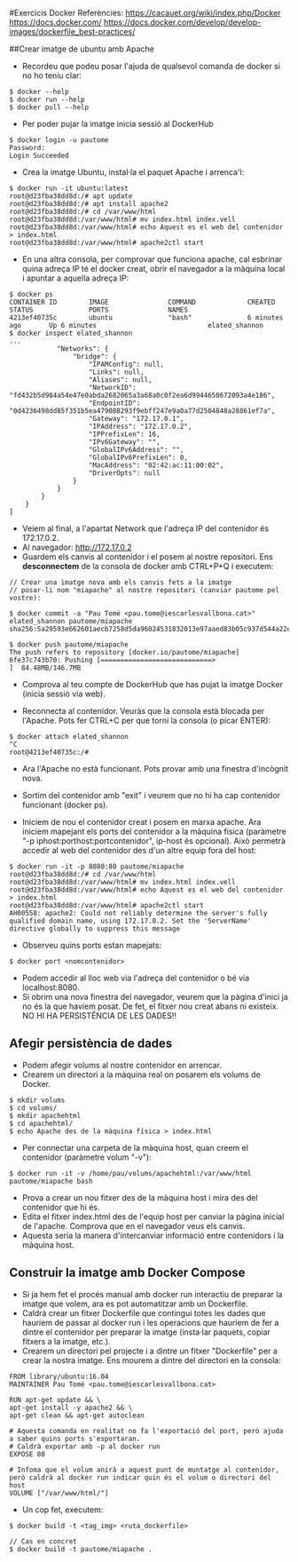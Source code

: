 #Exercicis Docker
Referències:
https://cacauet.org/wiki/index.php/Docker
https://docs.docker.com/
https://docs.docker.com/develop/develop-images/dockerfile_best-practices/

##Crear imatge de ubuntu amb Apache

- Recordeu que podeu posar l'ajuda de qualsevol comanda de docker si no ho teniu clar:

~~~
$ docker --help
$ docker run --help
$ docker pull --help
~~~

- Per poder pujar la imatge inicia sessió al DockerHub

~~~
$ docker login -u pautome
Password: 
Login Succeeded
~~~

- Crea la imatge Ubuntu, instal·la el paquet Apache i arrenca'l:

~~~
$ docker run -it ubuntu:latest
root@d23fba38dd8d:/# apt update
root@d23fba38dd8d:/# apt install apache2
root@d23fba38dd8d:/# cd /var/www/html
root@d23fba38dd8d:/var/www/html# mv index.html index.vell
root@d23fba38dd8d:/var/www/html# echo Aquest es el web del contenidor > index.html
root@d23fba38dd8d:/var/www/html# apache2ctl start
~~~

- En una altra consola, per comprovar que funciona apache, cal esbrinar quina adreça IP té el docker creat, obrir el navegador a la màquina local i apuntar a aquella adreça IP:

~~~
$ docker ps
CONTAINER ID        IMAGE               COMMAND             CREATED             STATUS              PORTS               NAMES
4213ef40735c        ubuntu              "bash"              6 minutes ago       Up 6 minutes                            elated_shannon
$ docker inspect elated_shannon
...
            "Networks": {
                "bridge": {
                    "IPAMConfig": null,
                    "Links": null,
                    "Aliases": null,
                    "NetworkID": "fd432b5d984a54e47e0abda2682065a3a68a0c0f2ea6d9944650672093a4e186",
                    "EndpointID": "0d4236498dd85f351b5ea479088293f9ebff247e9a0a77d2504848a28861ef7a",
                    "Gateway": "172.17.0.1",
                    "IPAddress": "172.17.0.2",
                    "IPPrefixLen": 16,
                    "IPv6Gateway": "",
                    "GlobalIPv6Address": "",
                    "GlobalIPv6PrefixLen": 0,
                    "MacAddress": "02:42:ac:11:00:02",
                    "DriverOpts": null
                }
            }
        }
    }
]
~~~

- Veiem al final, a l'apartat Network que l'adreça IP del contenidor és 172.17.0.2. 
- Al navegador: http://172.17.0.2
- Guardem els canvis al contenidor i el posem al nostre repositori. Ens **desconnectem** de la consola de docker amb CTRL+P+Q i executem:

~~~
// Crear una imatge nova amb els canvis fets a la imatge 
// posar-li nom "miapache" al nostre repositori (canviar pautome pel vostre):

$ docker commit -a "Pau Tomé <pau.tome@iescarlesvallbona.cat>" elated_shannon pautome/miapache
sha256:5a29593e662601aecb7258d5da96024531832013e97aaed83b05c937d544a22e

$ docker push pautome/miapache
The push refers to repository [docker.io/pautome/miapache]
6fe37c743b70: Pushing [============================>                      ]  84.48MB/146.7MB
~~~

- Comprova al teu compte de DockerHub que has pujat la imatge Docker (inicia sessió via web).

- Reconnecta al contenidor. Veuràs que la consola està blocada per l'Apache. Pots fer CTRL+C per que torni la consola (o picar ENTER):

~~~
$ docker attach elated_shannon 
^C
root@4213ef40735c:/# 
~~~

- Ara l'Apache no està funcionant. Pots provar amb una finestra d'incògnit nova.

- Sortim del contenidor amb "exit" i veurem que no hi ha cap contenidor funcionant (docker ps). 

- Iniciem de nou el contenidor creat i posem en marxa apache. Ara iniciem mapejant els ports del contenidor a la màquina física (paràmetre "-p iphost:porthost:portcontenidor", ip-host és opcional). Això permetrà accedir al web del contenidor des d'un altre equip fora del host:

~~~
$ docker run -it -p 8080:80 pautome/miapache
root@d23fba38dd8d:/# cd /var/www/html
root@d23fba38dd8d:/var/www/html# mv index.html index.vell
root@d23fba38dd8d:/var/www/html# echo Aquest es el web del contenidor > index.html
root@d23fba38dd8d:/var/www/html# apache2ctl start
AH00558: apache2: Could not reliably determine the server's fully qualified domain name, using 172.17.0.2. Set the 'ServerName' directive globally to suppress this message
~~~

- Observeu quins ports estan mapejats:

~~~
$ docker port <nomcontenidor>
~~~

- Podem accedir al lloc web via l'adreça del contenidor o bé via localhost:8080.
- Si obrim una nova finestra del navegador, veurem que la pàgina d'inici ja no és la que havíem posat. De fet, el fitxer nou creat abans ni existeix. NO HI HA PERSISTÊNCIA DE LES DADES!!

## Afegir persistència de dades

- Podem afegir volums al nostre contenidor en arrencar.
- Crearem un directori a la màquina real on posarem els volums de Docker.

~~~
$ mkdir volums
$ cd volums/
$ mkdir apachehtml
$ cd apachehtml/
$ echo Apache des de la màquina física > index.html
~~~

- Per connectar una carpeta de la màquina host, quan creem el contenidor (paràmetre volum "-v"):

~~~
$ docker run -it -v /home/pau/volums/apachehtml:/var/www/html pautome/miapache bash
~~~ 

- Prova a crear un nou fitxer des de la màquina host i mira des del contenidor que hi és.
- Edita el fitxer index.html des de l'equip host per canviar la pàgina inicial de l'apache. Comprova que en el navegador veus els canvis.
- Aquesta seria la manera d'intercanviar informació entre contenidors i la màquina host.

## Construir la imatge amb Docker Compose
- Si ja hem fet el procés manual amb docker run interactiu de preparar la imatge que volem, ara es pot automatitzar amb un Dockerfile.
- Caldrà crear un fitxer Dockerfile que contingui totes les dades que hauríem de passar al docker run i les operacions que hauríem de fer a dintre el contenidor per preparar la imatge (insta·lar paquets, copiar fitxers a la imatge, etc.).
- Crearem un directori pel projecte i a dintre un fitxer "Dockerfile" per a crear la nostra imatge. Ens mourem a dintre del directori en la consola:

~~~
FROM library/ubuntu:16.04
MAINTAINER Pau Tomé <pau.tome@iescarlesvallbona.cat>

RUN apt-get update && \
apt-get install -y apache2 && \
apt-get clean && apt-get autoclean

# Aquesta comanda en realitat no fa l'exportació del port, però ajuda a saber quins ports s'esportaran.
# Caldrà exportar amb -p al docker run
EXPOSE 80

# Infoma que el volum anirà a aquest punt de muntatge al contenidor, però caldrà al docker run indicar quin és el volum o directori del host
VOLUME ["/var/www/html/"]
~~~

- Un cop fet, executem:

~~~
$ docker build -t <tag_img> <ruta_dockerfile>

// Cas en concret
$ docker build -t pautome/miapache .
~~~
